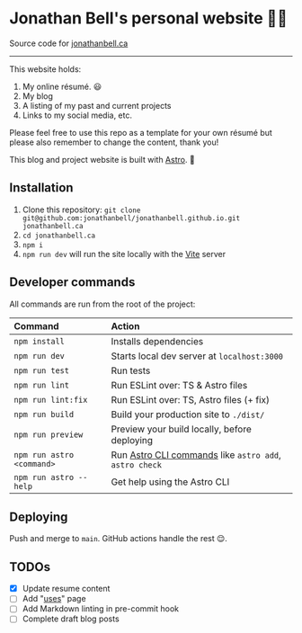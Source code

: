 # Jonathan Bell's personal website 👨‍💻

Source code for [jonathanbell.ca](https://www.jonathanbell.ca)

---

This website holds:

1. My online résumé. 😃
1. My blog
1. A listing of my past and current projects
1. Links to my social media, etc.

Please feel free to use this repo as a template for your own résumé but please also remember to change the content, thank you!

This blog and project website is built with [Astro](https://docs.astro.build). 🚀

## Installation

1. Clone this repository: `git clone git@github.com:jonathanbell/jonathanbell.github.io.git jonathanbell.ca`
1. `cd jonathanbell.ca`
1. `npm i`
1. `npm run dev` will run the site locally with the [Vite](https://vitejs.dev/) server

## Developer commands

All commands are run from the root of the project:

| Command                   | Action                                                                                                         |
| :------------------------ | :------------------------------------------------------------------------------------------------------------- |
| `npm install`             | Installs dependencies                                                                                          |
| `npm run dev`             | Starts local dev server at `localhost:3000`                                                                    |
| `npm run test`            | Run tests                                                                                                      |
| `npm run lint`            | Run ESLint over: TS & Astro files                                                                              |
| `npm run lint:fix`        | Run ESLint over: TS, Astro files (+ fix)                                                                       |
| `npm run build`           | Build your production site to `./dist/`                                                                        |
| `npm run preview`         | Preview your build locally, before deploying                                                                   |
| `npm run astro <command>` | Run [Astro CLI commands](https://docs.astro.build/en/reference/cli-reference/) like `astro add`, `astro check` |
| `npm run astro --help`    | Get help using the Astro CLI                                                                                   |

## Deploying

Push and merge to `main`. GitHub actions handle the rest 😌.

## TODOs

- [x] Update resume content
- [ ] Add "[uses](https://github.com/wesbos/awesome-uses/)" page
- [ ] Add Markdown linting in pre-commit hook
- [ ] Complete draft blog posts
